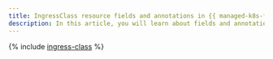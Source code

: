 ```yaml
---
title: IngressClass resource fields and annotations in {{ managed-k8s-full-name }}.
description: In this article, you will learn about fields and annotations of the IngressClass resource in {{ managed-k8s-full-name }}.
---
```


{% include [ingress-class](../../_includes/managed-kubernetes/alb-ref/ingress-class.md) %}